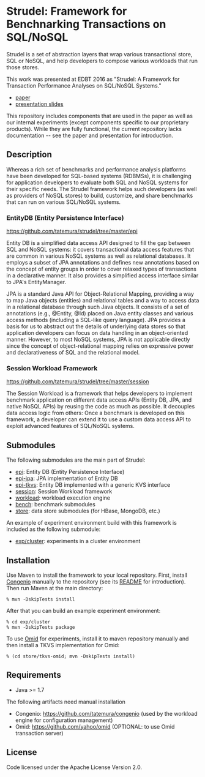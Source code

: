 Strudel: Framework for Benchnarking Transactions on SQL/NoSQL
================================
Strudel is a set of abstraction layers that wrap various
transactional store, SQL or NoSQL, and help developers
to compose various workloads that run those stores.

This work was presented at EDBT 2016 as
"Strudel: A Framework for Transaction Performance Analyses on SQL/NoSQL Systems."

* [paper](http://openproceedings.org/2016/conf/edbt/paper-131.pdf)
* [presentation slides](http://www.slideshare.net/tatemura/strudel-framework-for-transaction-performance-analyses-on-sqlnosql-systems)

This repository includes components that are
used in the paper as well as our internal experiments
(except components specific to our proprietary products).
While they are fully functional, the current repository lacks documentation -- see
the paper and presentation for introduction.

Description
-----------
Whereas a rich set of benchmarks and performance analysis platforms have
been developed for SQL-based systems (RDBMSs), it is challenging
for application developers to evaluate both SQL and NoSQL systems
for their specific needs. The Strudel framework helps such developers (as well as providers
of NoSQL stores) to build, customize, and share benchmarks that can
run on various SQL/NoSQL systems.


### EntityDB (Entity Persistence Interface)
https://github.com/tatemura/strudel/tree/master/epi

Entity DB is a simplified data access API designed to fill the gap between
SQL and NoSQL systems: it covers transactional
data access features that are common in various NoSQL systems as
well as relational databases.
It employs a subset of JPA annotations and defines new annotations
based on the concept of entity groups in order to cover  relaxed types of transactions
in a declarative manner.
It also provides a simplified access interface similar to JPA's EntityManager.

JPA is a standard Java API for Object-Relational Mapping, providing
a way to map Java objects (entities) and relational tables and a way
to access data in a relational database through such Java objects.
It consists of a set of annotations (e.g., @Entity, @Id) placed on Java entity
classes and various access methods (including a SQL-like query language).
JPA provides a basis for us to abstract out the details of underlying
data stores so that application developers can focus
on data handling in an object-oriented manner. However,
to most NoSQL systems, JPA is not applicable directly since the
concept of object-relational mapping relies on
expressive power and declarativeness of SQL and the relational model.

### Session Workload Framework
https://github.com/tatemura/strudel/tree/master/session

The Session Workload is a framework that helps developers to
implement benchmark application on different data access APIs (Entity DB, JPA, and
native NoSQL APIs) by reusing the code as much as possible.
It decouples data access logic from others:
Once a benchmark is developed on this framework, a developer can extend it
to use a custom data access API to exploit advanced features of SQL/NoSQL systems.

Submodules
----------
The following submodules are the main part of Strudel:
- [epi](https://github.com/tatemura/strudel/tree/master/epi): Entity DB (Entity Persistence Interface)
- [epi-jpa](https://github.com/tatemura/strudel/tree/master/epi-jpa): JPA implementation of Entity DB
- [epi-tkvs](https://github.com/tatemura/strudel/tree/master/epi-tkvs): Entity DB implemented with a generic KVS interface
- [session](https://github.com/tatemura/strudel/tree/master/session): Session Workload framework
- [workload](https://github.com/tatemura/strudel/tree/master/workload): workload execution engine
- [bench](https://github.com/tatemura/strudel/tree/master/bench): benchmark submodules
- [store](https://github.com/tatemura/strudel/tree/master/store): data store submodules (for HBase, MongoDB, etc.)

An example of experiment environment build with this framework
is included as the following submodule:
- [exp/cluster](https://github.com/tatemura/strudel/tree/master/exp/cluster): experiments in a cluster environment

Installation
------------
Use Maven to install the framework to your local repository.
First, install [Congenio](https://github.com/tatemura/congenio) manually
to the repository (see its [README](https://github.com/tatemura/congenio/blob/master/README.md) for introduction).
Then run Maven at the main directory:

    % mvn -DskipTests install

After that you can build an example experiment environment:

    % cd exp/cluster
    % mvn -DskipTests package

To use [Omid](https://github.com/yahoo/omid) for experiments,
install it to maven repository manually and then install
a TKVS implementation for Omid:

    % (cd store/tkvs-omid; mvn -DskipTests install)


Requirements
------------
- Java >= 1.7

The following artifacts need manual installation
- Congenio: https://github.com/tatemura/congenio (used by the workload engine
for configuration management)
- Omid: https://github.com/yahoo/omid (OPTIONAL: to use Omid transaction server)

License
-------
Code licensed under the Apache License Version 2.0.
